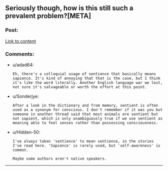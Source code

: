 ## Seriously though, how is this still such a prevalent problem?[META]

### Post:

[Link to content](https://i.redd.it/hi97r2tcoa831.jpg)

### Comments:

- u/adad64:
  ```
  Eh, there's a colloquial usage of sentience that basically means sapience. It's kind of annoying that that is the case, but I think it's like the word literally. Another English language war we lost, not sure it's salvageable or worth the effort at this point.
  ```

- u/Sonderjye:
  ```
  After a look in the dictionary and from memory, sentient is often used as a synonym for conscious. I don't remember if it was you but someone in another thread said that most animals are sentient but not sapient, which is only unambiguously true if we use sentient as meaning able to feel senses rather than possessing consciousness.
  ```

- u/Hidden-50:
  ```
  I've always taken 'sentience' to mean sentience, in the stories I've read here. 'Sapience' is rarely used, but 'self-awareness' is common.

  Maybe some authors aren't native speakers.
  ```

---


